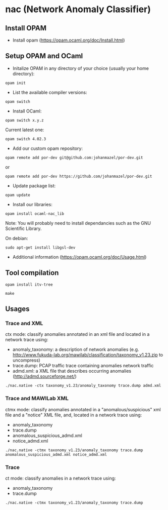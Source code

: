 # nac (Network Anomaly Classifier)


## Install OPAM

* Install opam (https://opam.ocaml.org/doc/Install.html)


## Setup OPAM and OCaml

* Initalize OPAM in any directory of your choice (usually your home directory):
```unix
opam init
```

* List the available compiler versions:
```unix
opam switch
```
* Install OCaml:
```unix
opam switch x.y.z
```
Current latest one:
```unix
opam switch 4.02.3
```

* Add our custom opam repository:
```unix
opam remote add por-dev git@github.com:johanmazel/por-dev.git
```
or
```unix
opam remote add por-dev https://github.com/johanmazel/por-dev.git
```
* Update package list:
```unix
opam update
```

* Install our libraries:
```unix
opam install ocaml-nac_lib
```

Note:
You will probably need to install dependancies such as the GNU Scientific Library.

On debian:
```unix
sudo apt-get install libgsl-dev
```


* Additional information (https://opam.ocaml.org/doc/Usage.html)

## Tool compilation

```unix
opam install itv-tree

make
```

## Usages

### Trace and XML

ctx mode: classify anomalies annotated in an xml file and located in a network trace using:

* anomaly_taxonomy: a description of network anomalies (e.g. http://www.fukuda-lab.org/mawilab/classification/taxonomy_v1.23.zip to uncompress)
* trace.dump: PCAP traffic trace containing anomalies network traffic
* admd.xml: a XML file that describes occurring anomalies (http://admd.sourceforge.net/)

```unix
./nac.native -ctx taxonomy_v1.23/anomaly_taxonomy trace.dump admd.xml
```

### Trace and MAWILab XML

ctmx mode: classify anomalies annotated in a "anomalous/suspicious" xml file and a "notice" XML file, and, located in a network trace using:

* anomaly_taxonomy
* trace.dump
* anomalous_suspicious_admd.xml
* notice_admd.xml

```unix
./nac.native -ctmx taxonomy_v1.23/anomaly_taxonomy trace.dump anomalous_suspicious_admd.xml notice_admd.xml
```


### Trace

ct mode: classify anomalies in a network trace using:

* anomaly_taxonomy
* trace.dump

```unix
./nac.native -ctmx taxonomy_v1.23/anomaly_taxonomy trace.dump
```


